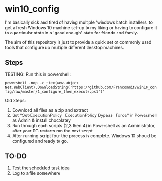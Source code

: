 # win10_config

I'm basically sick and tired of having multiple 'windows batch installers' to get a fresh Windows 10 machine set-up to my liking or having to configure it to a particular state in a 'good enough' state for friends and family.

The aim of this repository is just to provide a quick set of commonly used tools that configure up multiple different desktop machines.


## Steps

TESTING:
Run this in powershell:

`powershell -nop -c "iex(New-Object Net.WebClient).DownloadString('https://github.com/Francommit/win10_config/raw/master/1_configure_then_execute.ps1')"`


Old Steps:
1. Download all files as a zip and extract
3. Set "Set-ExecutionPolicy -ExecutionPolicy Bypass -Force" in Powershell as Admin & install chocolatey
2. Run through each scripts (2,3 then 4) in Powershell as an Administrator, after your PC restarts run the next script.
3. After running script four the process is complete. Windows 10 should be configured and ready to go.

## TO-DO

1. Test the scheduled task idea
2. Log to a file somewhere
